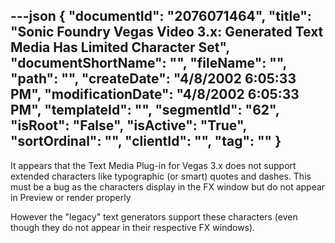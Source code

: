 ---json
{
  "documentId": "2076071464",
  "title": "Sonic Foundry Vegas Video 3.x: Generated Text Media Has Limited Character Set",
  "documentShortName": "",
  "fileName": "",
  "path": "",
  "createDate": "4/8/2002 6:05:33 PM",
  "modificationDate": "4/8/2002 6:05:33 PM",
  "templateId": "",
  "segmentId": "62",
  "isRoot": "False",
  "isActive": "True",
  "sortOrdinal": "",
  "clientId": "",
  "tag": ""
}
---

It appears that the Text Media Plug-in for Vegas 3.x does not support extended characters like typographic (or smart) quotes and dashes. This must be a bug as the characters display in the FX window but do not appear in Preview or render properly

However the &quot;legacy&quot; text generators support these characters (even though they do not appear in their respective FX windows).
